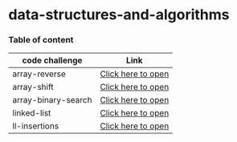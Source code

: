# data-structures-and-algorithms


### Table of content
|code challenge|Link|
|--------------|----|
|array-reverse|[Click here to open](array-reverse/README.md)|
|array-shift|[Click here to open](array-shift/README.md)|
|array-binary-search|[Click here to open](array-binary-search/README.md)|
|linked-list|[Click here to open](Data-Structures/linked-list/README.md)|
|ll-insertions|[Click here to open](Data-Structures/linked-list/README.md)|




